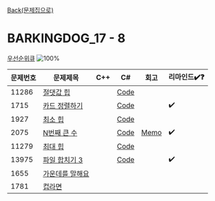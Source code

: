 [Back(문제집으로)](/Workbook/README.md)

# BARKINGDOG_17 - 8

[우선순위큐](https://github.com/encrypted-def/basic-algo-lecture/blob/master/workbook/0x17.md)
![100%](https://progress-bar.xyz/6/?scale=8&title=progress&width=500&color=babaca&suffix=/8)

| 문제번호 | 문제제목                               | C++ | C#  | 회고 | 리마인드✔️❓ |
| -------- | -------------------------------------- | --- | --- | ---- | ------------ |
| 11286    | [절댓값 힙](https://boj.kr/11286)      |     | [Code](../Baekjoon/Silver/11286.cs) |      |              |
| 1715     | [카드 정렬하기](https://boj.kr/1715)   |     | [Code](../Baekjoon/Gold/1715.cs) |      | ✔️             |
| 1927     | [최소 힙](https://boj.kr/1927)         |     | [Code](../Baekjoon/Silver/1927.cs) |      |              |
| 2075     | [N번째 큰 수](https://boj.kr/2075)     |     | [Code](../Baekjoon/Silver/2075.cs) | [Memo](../Baekjoon/Silver/2075.md) | ✔️             |
| 11279    | [최대 힙](https://boj.kr/11279)        |     | [Code](../Baekjoon/Silver/11279.cs) |      |              |
| 13975    | [파일 합치기 3](https://boj.kr/13975)  |     | [Code](../Baekjoon/Gold/13975.cs) |      | ✔️             |
| 1655     | [가운데를 말해요](https://boj.kr/1655) |     |     |      |              |
| 1781     | [컵라면](https://boj.kr/1781)          |     |     |      |              |
